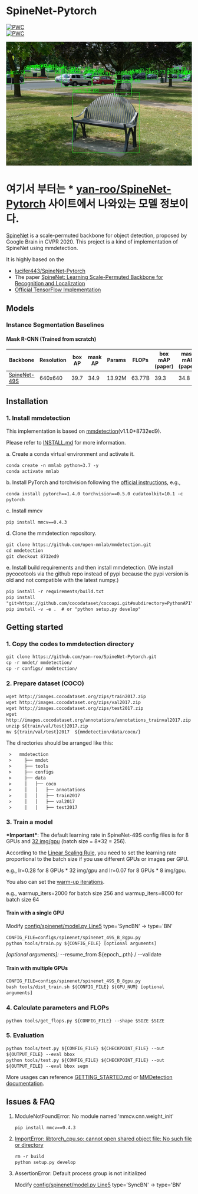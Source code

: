 # SpineNet-Pytorch
[![PWC](https://img.shields.io/endpoint.svg?url=https://paperswithcode.com/badge/spinenet-learning-scale-permuted-backbone-for/object-detection-on-coco)](https://paperswithcode.com/sota/object-detection-on-coco?p=spinenet-learning-scale-permuted-backbone-for)<br>
[![PWC](https://img.shields.io/endpoint.svg?url=https://paperswithcode.com/badge/spinenet-learning-scale-permuted-backbone-for/instance-segmentation-on-coco)](https://paperswithcode.com/sota/instance-segmentation-on-coco?p=spinenet-learning-scale-permuted-backbone-for)<br>

![demo image](demo/coco_test_12510.jpg)

# 여기서 부터는 * [yan-roo/SpineNet-Pytorch](https://github.com/yan-roo/SpineNet-Pytorch) 사이트에서 나와있는 모델 정보이다.

[SpineNet](https://arxiv.org/abs/1912.05027) is a scale-permuted backbone for object detection, proposed by Google Brain in CVPR 2020. This project is a kind of implementation of SpineNet using mmdetection.

It is highly based on the
* [lucifer443/SpineNet-Pytorch](https://github.com/lucifer443/SpineNet-Pytorch)
* The paper [SpineNet: Learning Scale-Permuted Backbone for Recognition and Localization](https://arxiv.org/abs/1912.05027)
* [Official TensorFlow Implementation](https://github.com/tensorflow/tpu/tree/master/models/official/detection)

## Models
### Instance Segmentation Baselines
#### Mask R-CNN (Trained from scratch)
| Backbone     | Resolution  |box AP|mask AP| Params | FLOPs   |box mAP <br> (paper)|mask mAP <br> (paper)| Params <br> (paper) | FLOPs <br> (paper) | Download |
| ------------ | ----------  | ---- | ----- | ------ | ------- | ------------------ | ------------------- | ------------------- | ------------------ | -------- |
| [SpineNet-49S](configs/spinenet/mask_rcnn_spinenet_49S_B_8gpu_640.py)|   640x640   | 39.7 | 34.9 | 13.92M | 63.77B   | 39.3 | 34.8 | 13.9M | 60.2B  | [model](https://drive.google.com/file/d/1WEa7y8kFXPoCtDEeNpTzJrKpVlMbjiGG/view?usp=sharing) |

## Installation

### 1. Install mmdetection

   This implementation is based on [mmdetection](https://github.com/open-mmlab/mmdetection)(v1.1.0+8732ed9).
   
   Please refer to [INSTALL.md](docs/INSTALL.md) for more information.

   a. Create a conda virtual environment and activate it.
   ```shell
   conda create -n mmlab python=3.7 -y
   conda activate mmlab
   ```

   b. Install PyTorch and torchvision following the [official instructions](https://pytorch.org/), e.g.,

   ```shell
   conda install pytorch==1.4.0 torchvision==0.5.0 cudatoolkit=10.1 -c pytorch
   ```
   c. Install mmcv
   
   ```shell
   pip install mmcv==0.4.3
   ```  
   
   d. Clone the mmdetection repository.

   ```shell
   git clone https://github.com/open-mmlab/mmdetection.git
   cd mmdetection
   git checkout 8732ed9
   ```

   e. Install build requirements and then install mmdetection.
   (We install pycocotools via the github repo instead of pypi because the pypi version is old and not compatible with the latest numpy.)

   ```shell
   pip install -r requirements/build.txt
   pip install "git+https://github.com/cocodataset/cocoapi.git#subdirectory=PythonAPI"
   pip install -v -e .  # or "python setup.py develop"
   ```

## Getting started
### 1. Copy the codes to mmdetection directory

```shell
git clone https://github.com/yan-roo/SpineNet-Pytorch.git
cp -r mmdet/ mmdetection/
cp -r configs/ mmdetection/
```

### 2. Prepare dataset (COCO)

```shell
wget http://images.cocodataset.org/zips/train2017.zip
wget http://images.cocodataset.org/zips/val2017.zip
wget http://images.cocodataset.org/zips/test2017.zip
wget http://images.cocodataset.org/annotations/annotations_trainval2017.zip
unzip ${train/val/test}2017.zip
mv ${train/val/test}2017  ${mmdetection/data/coco/}
```

  The directories should be arranged like this:

     >   mmdetection
     >     ├── mmdet
     >     ├── tools
     >     ├── configs
     >     ├── data
     >     │   ├── coco
     >     │   │   ├── annotations
     >     │   │   ├── train2017
     >     │   │   ├── val2017
     >     │   │   ├── test2017


### 3. Train a model

**\*Important\***: The default learning rate in SpineNet-49S config files is for 8 GPUs and [32 img/gpu](https://github.com/yan-roo/SpineNet-Pytorch/blob/master/configs/spinenet/spinenet_49S_B_8gpu.py#L87) (batch size = 8*32 = 256).

According to the [Linear Scaling Rule](https://arxiv.org/abs/1706.02677), you need to set the learning rate proportional to the batch size if you use different GPUs or images per GPU.

e.g., lr=0.28 for 8 GPUs * 32 img/gpu and lr=0.07 for 8 GPUs * 8 img/gpu.

You also can set the [warm-up iterations](https://github.com/yan-roo/SpineNet-Pytorch/blob/master/configs/spinenet/spinenet_49S_B_8gpu.py#L117).

e.g., warmup_iters=2000 for batch size 256 and warmup_iters=8000 for batch size 64

#### Train with a single GPU
Modify [config/spinenet/model.py Line5](https://github.com/yan-roo/SpineNet-Pytorch/blob/master/configs/spinenet/spinenet_49S_B_8gpu.py#L5)
type='SyncBN' -> type='BN'

```shell
CONFIG_FILE=configs/spinenet/spinenet_49S_B_8gpu.py
python tools/train.py ${CONFIG_FILE} [optional arguments]
```

_[optional arguments]:_ --resume_from ${epoch_.pth} / --validate

#### Train with multiple GPUs

```shell
CONFIG_FILE=configs/spinenet/spinenet_49S_B_8gpu.py
bash tools/dist_train.sh ${CONFIG_FILE} ${GPU_NUM} [optional arguments]
```
### 4. Calculate parameters and FLOPs

```shell
python tools/get_flops.py ${CONFIG_FILE} --shape $SIZE $SIZE
```

### 5. Evaluation

   ```shell
   python tools/test.py ${CONFIG_FILE} ${CHECKPOINT_FILE} --out  ${OUTPUT_FILE} --eval bbox
   python tools/test.py ${CONFIG_FILE} ${CHECKPOINT_FILE} --out  ${OUTPUT_FILE} --eval bbox segm
   ```

More usages can reference [GETTING_STARTED.md](docs/GETTING_STARTED.md) or [MMDetection documentation](https://mmdetection.readthedocs.io/).

## Issues & FAQ

   1. ModuleNotFoundError: No module named 'mmcv.cnn.weight_init'

      ```
      pip install mmcv==0.4.3	
      ```

   2. [ImportError: libtorch_cpu.so: cannot open shared object file: No such file or directory](https://github.com/open-mmlab/mmdetection/issues/2627)

      ```
      rm -r build
      python setup.py develop
      ```
   3. AssertionError: Default process group is not initialized
   
      Modify [config/spinenet/model.py Line5](https://github.com/yan-roo/SpineNet-Pytorch/blob/master/configs/spinenet/spinenet_49S_B_8gpu.py#L5) type='SyncBN' -> type='BN'
